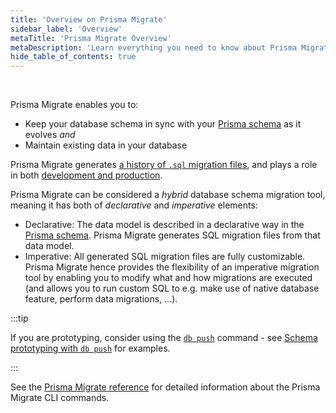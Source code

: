 ```yaml
---
title: 'Overview on Prisma Migrate'
sidebar_label: 'Overview'
metaTitle: 'Prisma Migrate Overview'
metaDescription: 'Learn everything you need to know about Prisma Migrate.'
hide_table_of_contents: true
---
```


<br/>

Prisma Migrate enables you to:

- Keep your database schema in sync with your [Prisma schema](/orm/prisma-schema) as it evolves _and_
- Maintain existing data in your database

Prisma Migrate generates [a history of `.sql` migration files](/orm/prisma-migrate/understanding-prisma-migrate/migration-histories), and plays a role in both [development and production](/orm/prisma-migrate/workflows/development-and-production).

Prisma Migrate can be considered a _hybrid_ database schema migration tool, meaning it has both of _declarative_ and _imperative_ elements:

- Declarative: The data model is described in a declarative way in the [Prisma schema](/orm/prisma-schema). Prisma Migrate generates SQL migration files from that data model.
- Imperative: All generated SQL migration files are fully customizable. Prisma Migrate hence provides the flexibility of an imperative migration tool by enabling you to modify what and how migrations are executed (and allows you to run custom SQL to e.g. make use of native database feature, perform data migrations, ...).

:::tip

If you are prototyping, consider using the [`db push`](/orm/reference/prisma-cli-reference#db-push) command - see [Schema prototyping with `db push`](/orm/prisma-migrate/workflows/prototyping-your-schema) for examples.

:::

See the [Prisma Migrate reference](/orm/reference/prisma-cli-reference#prisma-migrate) for detailed information about the Prisma Migrate CLI commands.
